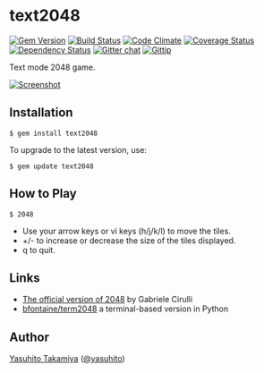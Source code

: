 text2048
========
[![Gem Version](http://img.shields.io/gem/v/text2048.svg?style=flat)][gem]
[![Build Status](http://img.shields.io/travis/yasuhito/text2048/develop.svg?style=flat)][travis]
[![Code Climate](http://img.shields.io/codeclimate/github/yasuhito/text2048.svg?style=flat)][codeclimate]
[![Coverage Status](http://img.shields.io/codeclimate/coverage/github/yasuhito/text2048.svg?style=flat)][codeclimate]
[![Dependency Status](http://img.shields.io/gemnasium/yasuhito/text2048.svg?style=flat)][gemnasium]
[![Gitter chat](http://img.shields.io/badge/GITTER-text2048-blue.svg?style=flat)][gitter]
[![Gittip](http://img.shields.io/gittip/yasuhito.svg?style=flat)][gittip]

Text mode 2048 game.

[gem]: https://rubygems.org/gems/text2048
[travis]: http://travis-ci.org/yasuhito/text2048
[codeclimate]: https://codeclimate.com/github/yasuhito/text2048
[gemnasium]: https://gemnasium.com/yasuhito/text2048
[gitter]: https://gitter.im/yasuhito/text2048
[gittip]: https://www.gittip.com/yasuhito/

[![Screenshot](https://raw.github.com/yasuhito/text2048/develop/screen_shot.png)][screenshot]

[screenshot]: https://asciinema.org/a/9577

Installation
------------

```
$ gem install text2048
```

To upgrade to the latest version, use:

```
$ gem update text2048
```

How to Play
-----------

```
$ 2048
```

- Use your arrow keys or vi keys (h/j/k/l) to move the tiles.
- +/- to increase or decrease the size of the tiles displayed.
- q to quit.

Links
-----

 * [The official version of 2048](http://gabrielecirulli.github.io/2048/) by Gabriele Cirulli
 * [bfontaine/term2048](https://github.com/bfontaine/term2048) a terminal-based version in Python

Author
------

[Yasuhito Takamiya](https://github.com/yasuhito) ([@yasuhito](http://twitter.com/yasuhito))
